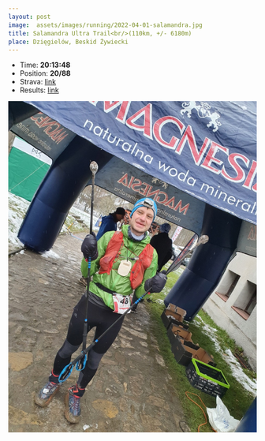 ```yaml
---
layout: post
image:  assets/images/running/2022-04-01-salamandra.jpg
title: Salamandra Ultra Trail<br/>(110km, +/- 6180m)
place: Dzięgielów, Beskid Żywiecki
---
```


- Time: **20:13:48**
- Position: **20/88**
- Strava: [link](https://www.strava.com/activities/6925947501)
- Results: [link](/assets/images/running/2022-04-01-salamandra-results.pdf)

![Me](/assets/images/running/2022-04-01-salamandra-me.jpg)

